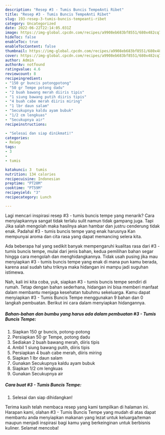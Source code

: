 ```yaml
---
description: "Resep #3 - Tumis Buncis TempeAnti Ribet"
title: "Resep #3 - Tumis Buncis TempeAnti Ribet"
slug: 193-resep-3-tumis-buncis-tempeanti-ribet
category: Uncategorized
date: 2022-06-22T22:14:05.031Z
image: https://img-global.cpcdn.com/recipes/a9908eb683bf8551/680x482cq70/3-tumis-buncis-tempe-foto-resep-utama.jpg
hideToc: false
enableToc: true
enableTocContent: false
thumbnail: https://img-global.cpcdn.com/recipes/a9908eb683bf8551/680x482cq70/3-tumis-buncis-tempe-foto-resep-utama.jpg
cover: https://img-global.cpcdn.com/recipes/a9908eb683bf8551/680x482cq70/3-tumis-buncis-tempe-foto-resep-utama.jpg
author: Admin
authorAv: notfound
ratingvalue: 4.6
reviewcount: 8
recipeingredient:
- "150 gr buncis potongpotong"
- "50 gr Tempe potong dadu"
- "2 buah bawang merah diiris tipis"
- "1 siung bawang putih diiris tipis"
- "4 buah cabe merah diiris miring"
- "1 lbr daun salam"
- "Secukupnya kaldu ayam bubuk"
- "1/2 cm lengkuas"
- "Secukupnya air"
recipeinstructions:

- "Selesai dan siap dinikmati!"
categories:
- Resep
tags:
- 3
- 
- tumis

katakunci: 3  tumis 
nutrition: 134 calories
recipecuisine: Indonesian
preptime: "PT20M"
cooktime: "PT59M"
recipeyield: "3"
recipecategory: Lunch

---
```



Lagi mencari inspirasi resep #3 - tumis buncis tempe yang menarik? Cara menyiapkannya sangat tidak terlalu sulit namun tidak gampang juga. Tapi Jika salah mengolah maka hasilnya akan hambar dan justru cenderung tidak enak. Padahal #3 - tumis buncis tempe yang enak harusnya Kan mempunyai aroma dan cita rasa yang dapat memancing selera kita.




Ada beberapa hal yang sedikit banyak mempengaruhi kualitas rasa dari #3 - tumis buncis tempe, mulai dari jenis bahan, kedua pemilihan bahan segar hingga cara mengolah dan menghidangkannya. Tidak usah pusing jika mau menyiapkan #3 - tumis buncis tempe yang enak di mana pun kamu berada, karena asal sudah tahu triknya maka hidangan ini mampu jadi suguhan istimewa.


Nah, kali ini kita coba, yuk, siapkan #3 - tumis buncis tempe sendiri di rumah. Tetap dengan bahan sederhana, hidangan ini bisa memberi manfaat dalam membantu menjaga kesehatan tubuhmu sekeluarga. Kamu dapat menyiapkan #3 - Tumis Buncis Tempe menggunakan 9 bahan dan 0 langkah pembuatan. Berikut ini cara dalam menyiapkan hidangannya.

<!--inarticleads1-->

##### Bahan-bahan dan bumbu yang harus ada dalam pembuatan #3 - Tumis Buncis Tempe:

1. Siapkan 150 gr buncis, potong-potong
1. Persiapkan 50 gr Tempe, potong dadu
1. Sediakan 2 buah bawang merah, diiris tipis
1. Ambil 1 siung bawang putih, diiris tipis
1. Persiapkan 4 buah cabe merah, diiris miring
1. Siapkan 1 lbr daun salam
1. Gunakan Secukupnya kaldu ayam bubuk
1. Siapkan 1/2 cm lengkuas
1. Gunakan Secukupnya air




<!--inarticleads2-->

##### Cara buat #3 - Tumis Buncis Tempe:


1. Selesai dan siap dihidangkan!



Terima kasih telah membaca resep yang kami tampilkan di halaman ini. Harapan kami, olahan #3 - Tumis Buncis Tempe yang mudah di atas dapat membantu anda menyiapkan makanan yang lezat untuk keluarga/teman maupun menjadi inspirasi bagi kamu yang berkeinginan untuk berbisnis kuliner. Selamat mencoba!
